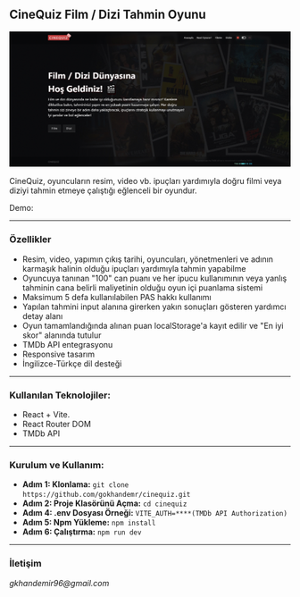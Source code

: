 ## CineQuiz Film / Dizi Tahmin Oyunu

![CineQuiz](./src/assets/cinequiz-gif.gif)

CineQuiz, oyuncuların resim, video vb. ipuçları yardımıyla doğru filmi veya diziyi tahmin etmeye çalıştığı eğlenceli bir oyundur.

Demo: 

---

### Özellikler

- Resim, video, yapımın çıkış tarihi, oyuncuları, yönetmenleri ve adının karmaşık halinin olduğu ipuçları yardımıyla tahmin yapabilme
- Oyuncuya tanınan "100" can puanı ve her ipucu kullanımının veya yanlış tahminin cana belirli maliyetinin olduğu oyun içi puanlama sistemi
- Maksimum 5 defa kullanılabilen PAS hakkı kullanımı
- Yapılan tahmini input alanına girerken yakın sonuçları gösteren yardımcı detay alanı
- Oyun tamamlandığında alınan puan localStorage'a kayıt edilir ve "En iyi skor" alanında tutulur
- TMDb API entegrasyonu
- Responsive tasarım
- İngilizce-Türkçe dil desteği

---

### Kullanılan Teknolojiler:

- React + Vite.
- React Router DOM
- TMDb API

---

### Kurulum ve Kullanım:

- **Adım 1: Klonlama:** `git clone https://github.com/gokhandemr/cinequiz.git`
- **Adım 2: Proje Klasörünü Açma:** `cd cinequiz`
- **Adım 4: .env Dosyası Örneği:** `VITE_AUTH=****(TMDb API Authorization)`
- **Adım 5: Npm Yükleme:** `npm install`
- **Adım 6: Çalıştırma:** `npm run dev`

---

### İletişim

_gkhandemir96@gmail.com_
